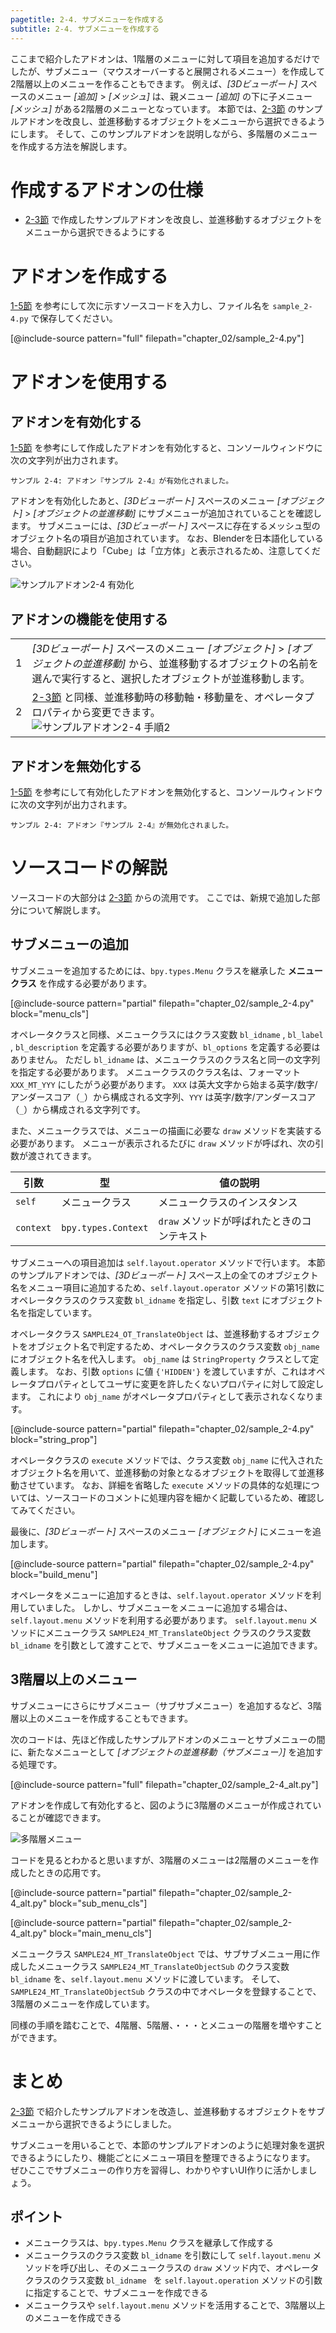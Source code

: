 ```yaml
---
pagetitle: 2-4. サブメニューを作成する
subtitle: 2-4. サブメニューを作成する
---
```


ここまで紹介したアドオンは、1階層のメニューに対して項目を追加するだけでしたが、サブメニュー（マウスオーバーすると展開されるメニュー）を作成して2階層以上のメニューを作ることもできます。
例えば、*[3Dビューポート]* スペースのメニュー *[追加]* > *[メッシュ]* は、親メニュー *[追加]* の下に子メニュー *[メッシュ]* がある2階層のメニューとなっています。
本節では、[2-3節](03_Use_Operator_Property.html) のサンプルアドオンを改良し、並進移動するオブジェクトをメニューから選択できるようにします。
そして、このサンプルアドオンを説明しながら、多階層のメニューを作成する方法を解説します。


# 作成するアドオンの仕様

* [2-3節](03_Use_Operator_Property.html) で作成したサンプルアドオンを改良し、並進移動するオブジェクトをメニューから選択できるようにする


# アドオンを作成する

[1-5節](../chapter_01/05_Install_Own_Add-on.html) を参考にして次に示すソースコードを入力し、ファイル名を `sample_2-4.py` で保存してください。

[@include-source pattern="full" filepath="chapter_02/sample_2-4.py"]


# アドオンを使用する


## アドオンを有効化する

[1-5節](../chapter_01/05_Install_Own_Add-on.html) を参考にして作成したアドオンを有効化すると、コンソールウィンドウに次の文字列が出力されます。

```
サンプル 2-4: アドオン『サンプル 2-4』が有効化されました。
```

アドオンを有効化したあと、*[3Dビューポート]* スペースのメニュー *[オブジェクト]* > *[オブジェクトの並進移動]* にサブメニューが追加されていることを確認します。
サブメニューには、*[3Dビューポート]* スペースに存在するメッシュ型のオブジェクト名の項目が追加されています。
なお、Blenderを日本語化している場合、自動翻訳により「Cube」は「立方体」と表示されるため、注意してください。

![](../../images/chapter_02/04_Create_Sub-menu/enable_add-on.png "サンプルアドオン2-4 有効化")


## アドオンの機能を使用する

<div class="work"></div>

|||
|---|---|
|1|*[3Dビューポート]* スペースのメニュー *[オブジェクト]* > *[オブジェクトの並進移動]* から、並進移動するオブジェクトの名前を選んで実行すると、選択したオブジェクトが並進移動します。|
|2|[2-3節](03_Use_Operator_Property.html) と同様、並進移動時の移動軸・移動量を、オペレータプロパティから変更できます。<br>![](../../images/chapter_02/04_Create_Sub-menu/use_add-on_2.png "サンプルアドオン2-4 手順2")|


## アドオンを無効化する

[1-5節](../chapter_01/05_Install_Own_Add-on.html) を参考にして有効化したアドオンを無効化すると、コンソールウィンドウに次の文字列が出力されます。

```
サンプル 2-4: アドオン『サンプル 2-4』が無効化されました。
```


# ソースコードの解説

ソースコードの大部分は [2-3節](03_Use_Operator_Property.html) からの流用です。
ここでは、新規で追加した部分について解説します。


## サブメニューの追加

サブメニューを追加するためには、`bpy.types.Menu` クラスを継承した **メニュークラス** を作成する必要があります。

[@include-source pattern="partial" filepath="chapter_02/sample_2-4.py" block="menu_cls"]

オペレータクラスと同様、メニュークラスにはクラス変数 `bl_idname` , `bl_label` , `bl_description` を定義する必要がありますが、`bl_options` を定義する必要はありません。
ただし `bl_idname` は、メニュークラスのクラス名と同一の文字列を指定する必要があります。
メニュークラスのクラス名は、フォーマット` XXX_MT_YYY` にしたがう必要があります。
`XXX` は英大文字から始まる英字/数字/アンダースコア（`_`）から構成される文字列、`YYY` は英字/数字/アンダースコア（`_`）から構成される文字列です。

また、メニュークラスでは、メニューの描画に必要な `draw` メソッドを実装する必要があります。
メニューが表示されるたびに `draw` メソッドが呼ばれ、次の引数が渡されてきます。

|引数|型|値の説明|
|---|---|---|
|`self`|メニュークラス|メニュークラスのインスタンス|
|`context`|`bpy.types.Context`|`draw` メソッドが呼ばれたときのコンテキスト|

サブメニューへの項目追加は `self.layout.operator` メソッドで行います。
本節のサンプルアドオンでは、*[3Dビューポート]* スペース上の全てのオブジェクト名をメニュー項目に追加するため、`self.layout.operator` メソッドの第1引数にオペレータクラスのクラス変数 `bl_idname` を指定し、引数 `text` にオブジェクト名を指定しています。

オペレータクラス `SAMPLE24_OT_TranslateObject` は、並進移動するオブジェクトをオブジェクト名で判定するため、オペレータクラスのクラス変数 `obj_name` にオブジェクト名を代入します。
`obj_name` は `StringProperty` クラスとして定義します。
なお、引数 `options` に値 `{'HIDDEN'}` を渡していますが、これはオペレータプロパティとしてユーザに変更を許したくないプロパティに対して設定します。
これにより `obj_name` がオペレータプロパティとして表示されなくなります。

[@include-source pattern="partial" filepath="chapter_02/sample_2-4.py" block="string_prop"]

オペレータクラスの `execute` メソッドでは、クラス変数 `obj_name` に代入されたオブジェクト名を用いて、並進移動の対象となるオブジェクトを取得して並進移動させています。
なお、詳細を省略した `execute` メソッドの具体的な処理については、ソースコードのコメントに処理内容を細かく記載しているため、確認してみてください。

最後に、*[3Dビューポート]* スペースのメニュー *[オブジェクト]* にメニューを追加します。

[@include-source pattern="partial" filepath="chapter_02/sample_2-4.py" block="build_menu"]

オペレータをメニューに追加するときは、`self.layout.operator` メソッドを利用していました。
しかし、サブメニューをメニューに追加する場合は、`self.layout.menu` メソッドを利用する必要があります。
`self.layout.menu` メソッドにメニュークラス `SAMPLE24_MT_TranslateObject` クラスのクラス変数 `bl_idname` を引数として渡すことで、サブメニューをメニューに追加できます。


## 3階層以上のメニュー

サブメニューにさらにサブメニュー（サブサブメニュー）を追加するなど、3階層以上のメニューを作成することもできます。

次のコードは、先ほど作成したサンプルアドオンのメニューとサブメニューの間に、新たなメニューとして *[オブジェクトの並進移動（サブメニュー）]* を追加する処理です。

[@include-source pattern="full" filepath="chapter_02/sample_2-4_alt.py"]

アドオンを作成して有効化すると、図のように3階層のメニューが作成されていることが確認できます。

![](../../images/chapter_02/04_Create_Sub-menu/multilevel_menu.png "多階層メニュー")

コードを見るとわかると思いますが、3階層のメニューは2階層のメニューを作成したときの応用です。

[@include-source pattern="partial" filepath="chapter_02/sample_2-4_alt.py" block="sub_menu_cls"]

[@include-source pattern="partial" filepath="chapter_02/sample_2-4_alt.py" block="main_menu_cls"]

メニュークラス `SAMPLE24_MT_TranslateObject` では、サブサブメニュー用に作成したメニュークラス `SAMPLE24_MT_TranslateObjectSub` のクラス変数 `bl_idname` を、`self.layout.menu` メソッドに渡しています。
そして、`SAMPLE24_MT_TranslateObjectSub` クラスの中でオペレータを登録することで、3階層のメニューを作成しています。

同様の手順を踏むことで、4階層、5階層、・・・とメニューの階層を増やすことができます。


# まとめ

[2-3節](03_Use_Operator_Property.html) で紹介したサンプルアドオンを改造し、並進移動するオブジェクトをサブメニューから選択できるようにしました。

サブメニューを用いることで、本節のサンプルアドオンのように処理対象を選択できるようにしたり、機能ごとにメニュー項目を整理できるようになります。
ぜひここでサブメニューの作り方を習得し、わかりやすいUI作りに活かしましょう。


## ポイント

* メニュークラスは、`bpy.types.Menu` クラスを継承して作成する
* メニュークラスのクラス変数 `bl_idname` を引数にして `self.layout.menu` メソッドを呼び出し、そのメニュークラスの `draw` メソッド内で、オペレータクラスのクラス変数 `bl_idname ` を `self.layout.operation` メソッドの引数に指定することで、サブメニューを作成できる
* メニュークラスや `self.layout.menu` メソッドを活用することで、3階層以上のメニューを作成できる
